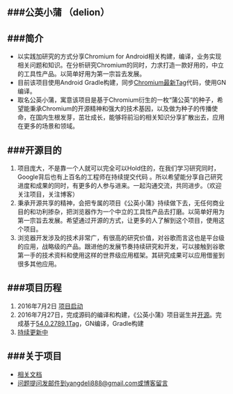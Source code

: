 ###公英小蒲 （delion）
---

###简介
---
* 以实践加研究的方式分享Chromium for Android相关构建，编译，业务实现相关问题和知识。在分析研究Chromium的同时，力求打造一款好用的，中立的工具性产品。以简单好用为第一宗旨去发展。
* 目前该项目使用Android Gradle构建，同步[Chromium最新Tag](https://chromium.googlesource.com/chromium/src/+/54.0.2789.1)代码，使用GN编译。
* 取名公英小蒲，寓意该项目是基于Chromium衍生的一枚“蒲公英“的种子，希望能秉承Chromium的开源精神和强大的技术基因，以及做为种子的传播使命，在国内生根发芽，茁壮成长，能够将前沿的相关知识分享扩散出去，应用在更多的场景和领域。


###开源目的
---
1.	项目庞大，不是靠一个人就可以完全可以Hold住的，在我们学习研究同时，Google背后也有上百名的工程师在持续提交代码 。所以希望能分享自己研究进度和成果的同时，有更多的人参与进来。一起沟通交流，共同进步。（欢迎关注项目，关注博客）
2.	秉承开源共享的精神，会把专属的项目《公英小蒲》持续做下去，无任何商业目的和功利掺杂，把浏览器作为一个中立的工具性产品去打磨。以简单好用为第一宗旨去发展。希望通过开源的方式，让更多的人了解到这个项目，使用这个项目。
3.	浏览器开发涉及的技术非常广，有很高的研究价值，对谷歌而言这也是平台级的应用，战略级的产品。跟进他的发展节奏持续研究和开发，可以接触到谷歌第一手的技术资料和使用这样的世界级应用框架。其研究成果可以应用借鉴到很多其他应用。


###项目历程
---
1.	2016年7月2日 [项目启动](http://blog.csdn.net/yangdeli888/article/details/51811169)
2.	2016年7月27日，完成源码的编译和构建，《公英小蒲》项目诞生并[开源](https://github.com/derry/delion)。完成基于[54.0.2789.1Tag](https://chromium.googlesource.com/chromium/src/+/54.0.2789.1)，GN编译，Gradle构建
3.	[持续更新中](http://wwww.derryy.com)

###关于项目
---
* [相关文档](http://blog.csdn.net/yangdeli888)
* 问题提问发邮件到yangdeli888@gmail.com或[博客留言](http://wwww.derryy.com)
